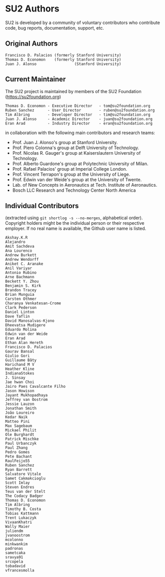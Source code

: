 # SU2 Authors #

SU2 is developed by a community of voluntary contributors who contribute code, bug reports, documentation, support, etc.

## Original Authors ##

```
Francisco D. Palacios (formerly Stanford University)
Thomas D. Economon    (formerly Stanford University)
Juan J. Alonso                 (Stanford University)
```

## Current Maintainer ##

The SU2 project is maintained by members of the SU2 Foundation (https://su2foundation.org)

```
Thomas D. Economon - Executive Director   - tom@su2foundation.org
Ruben Sanchez      - User Director        - ruben@su2foundation.org
Tim Albring        - Developer Director   - tim@su2foundation.org
Juan J. Alonso     - Academic Director    - juan@su2foundation.org
Eran Arad          - Industry Director    - eran@su2foundation.org
```

in collaboration with the following main contributors and research teams:

- Prof. Juan J. Alonso's group at Stanford University.
- Prof. Piero Colonna's group at Delft University of Technology.
- Prof. Nicolas R. Gauger's group at Kaiserslautern University of Technology.
- Prof. Alberto Guardone's group at Polytechnic University of Milan.
- Prof. Rafael Palacios' group at Imperial College London.
- Prof. Vincent Terrapon's group at the University of Liege.
- Prof. Edwin van der Weide's group at the University of Twente.
- Lab. of New Concepts in Aeronautics at Tech. Institute of Aeronautics.
- Bosch LLC Research and Technology Center North America


## Individual Contributors ##

(extracted using `git shortlog -s --no-merges`, alphabetical order).
Copyright holders might be the individual person or their respective employer. If no real name is available, the Github user name is listed.

```
Akshay.K.R
Alejandro
Amit Sachdeva
Ana Lourenco
Andrew Burkett
Andrew Wendorff
Aniket C. Aranake
Anil Variyar
Antonio Rubino
Arne Bachmann
Beckett Y. Zhou
Benjamin S. Kirk
Brandon Tracey
Brian Munguia
Carsten Othmer
Charanya Venkatesan-Crome
Clark Pederson
Daniel Linton
Dave Taflin
David Manosalvas-Kjono
Dheevatsa Mudigere
Eduardo Molina
Edwin van der Weide
Eran Arad
Ethan Alan Hereth
Francisco D. Palacios
Gaurav Bansal
Giulio Gori
Guillaume Bâty
Harichand M V
Heather Kline
IndianaStokes
J. Sinsay
Jae hwan Choi
Jairo Paes Cavalcante Filho
Jason Howison
Jayant Mukhopadhaya
Jeffrey van Oostrom
Jessie Lauzon
Jonathan Smith
João Loureiro
Kedar Naik
Matteo Pini
Max Sagebaum
Mickael Philit
Ole Burghardt
Patrick Mischke
Paul Urbanczyk
Paul Zhang
Pedro Gomes
Pete Bachant
RaulFeijo55
Ruben Sanchez
Ryan Barrett
Salvatore Vitale
Samet Cakmakcioglu
Scott Imlay
Steven Endres
Teus van der Stelt
The Codacy Badger
Thomas D. Economon
Tim Albring
Timothy B. Costa
Tobias Kattmann
Trent Lukaczyk
VivaanKhatri
Wally Maier
juliendm
jvanoostrom
mcolonno
minkwankim
padronas
sametcaka
sravya91
srcopela
tobadavid
vfrancesmolla
```

